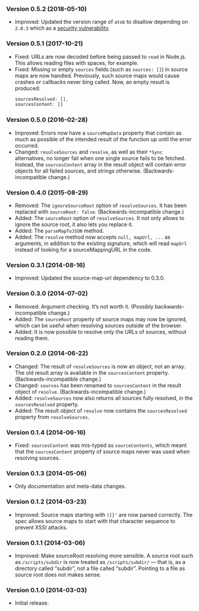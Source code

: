 ### Version 0.5.2 (2018-05-10) ###
- Improved: Updated the version range of `atob` to disallow depending on `2.0.3`
  which as a [security
  vulnerability](https://snyk.io/test/npm/atob/2.0.3?severity=high&severity=medium&severity=low).
### Version 0.5.1 (2017-10-21) ###
- Fixed: URLs are now decoded before being passed to `read` in Node.js. This
  allows reading files with spaces, for example.
- Fixed: Missing or empty `sources` fields (such as `sources: []`) in source
  maps are now handled. Previously, such source maps would cause crashes or
  callbacks never bing called. Now, an empty result is produced:
  ```js
  sourcesResolved: [],
  sourcesContent: []
  ```
### Version 0.5.0 (2016-02-28) ###
- Improved: Errors now have a `sourceMapData` property that contain as much as
  possible of the intended result of the function up until the error occurred.
- Changed: `resolveSources` and `resolve`, as well as their `*Sync`
  alternatives, no longer fail when one single source fails to be fetched.
  Instead, the `sourcesContent` array in the result object will contain error
  objects for all failed sources, and strings otherwise. (Backwards-incompatible
  change.)
### Version 0.4.0 (2015-08-29) ###
- Removed: The `ignoreSourceRoot` option of `resolveSources`. It has been
  replaced with `sourceRoot: false`. (Backwards-incompatible change.)
- Added: The `sourceRoot` option of `resolveSources`. It not only allows to
  ignore the source root, it also lets you replace it.
- Added: The `parseMapToJSON` method.
- Added: The `resolve` method now accepts `null, mapUrl, ...` as arguments, in
  addition to the existing signature, which will read `mapUrl` instead of
  looking for a sourceMappingURL in the code.
### Version 0.3.1 (2014-08-16) ###
- Improved: Updated the source-map-url dependency to 0.3.0.
### Version 0.3.0 (2014-07-02) ###
- Removed: Argument checking. It’s not worth it. (Possibly
  backwards-incompatible change.)
- Added: The `sourceRoot` property of source maps may now be ignored, which can
  be useful when resolving sources outside of the browser.
- Added: It is now possible to resolve only the URLs of sources, without
  reading them.
### Version 0.2.0 (2014-06-22) ###
- Changed: The result of `resolveSources` is now an object, not an array. The
  old result array is available in the `sourcesContent` property.
  (Backwards-incompatible change.)
- Changed: `sources` has been renamed to `sourcesContent` in the result object
  of `resolve`. (Backwards-incompatible change.)
- Added: `resolveSources` now also returns all sources fully resolved, in the
  `sourcesResolved` property.
- Added: The result object of `resolve` now contains the `sourcesResolved`
  property from `resolveSources`.
### Version 0.1.4 (2014-06-16) ###
- Fixed: `sourcesContent` was mis-typed as `sourceContents`, which meant that
  the `sourcesContent` property of source maps never was used when resolving
  sources.
### Version 0.1.3 (2014-05-06) ###
- Only documentation and meta-data changes.
### Version 0.1.2 (2014-03-23) ###
- Improved: Source maps starting with `)]}'` are now parsed correctly. The spec
  allows source maps to start with that character sequence to prevent XSSI
  attacks.
### Version 0.1.1 (2014-03-06) ###
- Improved: Make sourceRoot resolving more sensible.
  A source root such as `/scripts/subdir` is now treated as `/scripts/subdir/`
  — that is, as a directory called “subdir”, not a file called “subdir”.
  Pointing to a file as source root does not makes sense.
### Version 0.1.0 (2014-03-03) ###
- Initial release.
